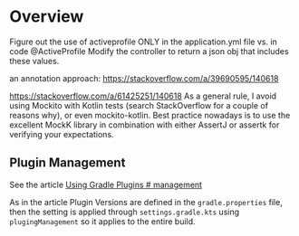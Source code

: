 # Overview

Figure out the use of activeprofile ONLY in the application.yml file vs. in code @ActiveProfile
Modify the controller to return a json obj that includes these values.

an annotation approach: https://stackoverflow.com/a/39690595/140618


https://stackoverflow.com/a/61425251/140618
As a general rule, I avoid using Mockito with Kotlin tests (search StackOverflow for a couple of reasons why), or even mockito-kotlin. Best practice nowadays is to use the excellent MockK library in combination with either AssertJ or assertk for verifying your expectations.

## Plugin Management

See the article [Using Gradle Plugins # management](https://docs.gradle.org/current/userguide/plugins.html#sec:plugin_version_management)

As in the article Plugin Versions are defined in the `gradle.properties` file, then the setting is applied through `settings.gradle.kts` using `plugingManagement` so it applies to the entire build.

